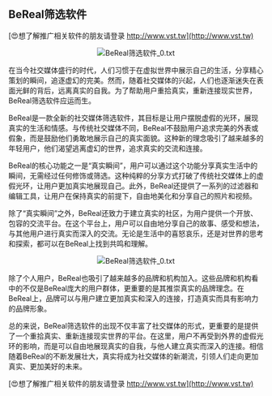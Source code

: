 ## **BeReal筛选软件**

[😍想了解推广相关软件的朋友请登录 http://www.vst.tw](http://www.vst.tw)

 <center><img src="https://vst.tw/MP4/tuiguang/png/3.png" alt="BeReal筛选软件_0.txt"></center>

在当今社交媒体盛行的时代，人们习惯于在虚拟世界中展示自己的生活，分享精心策划的瞬间，追逐虚幻的完美。然而，随着社交媒体的兴起，人们也逐渐迷失在表面光鲜的背后，远离真实的自我。为了帮助用户重拾真实，重新连接现实世界，BeReal筛选软件应运而生。

BeReal是一款全新的社交媒体筛选软件，其目标是让用户摆脱虚假的光环，展现真实的生活和情感。与传统社交媒体不同，BeReal不鼓励用户追求完美的外表或假象，而是鼓励他们勇敢地展示自己的真实面貌。这种新的理念吸引了越来越多的年轻用户，他们渴望逃离虚幻的世界，追求真实的交流和连接。

BeReal的核心功能之一是“真实瞬间”，用户可以通过这个功能分享真实生活中的瞬间，无需经过任何修饰或筛选。这种纯粹的分享方式打破了传统社交媒体上的虚假光环，让用户更加真实地展现自己。此外，BeReal还提供了一系列的过滤器和编辑工具，让用户在保持真实的前提下，自由地美化和分享自己的照片和视频。

除了“真实瞬间”之外，BeReal还致力于建立真实的社区，为用户提供一个开放、包容的交流平台。在这个平台上，用户可以自由地分享自己的故事、感受和想法，与其他用户进行真实而深入的交流。无论是生活中的喜怒哀乐，还是对世界的思考和探索，都可以在BeReal上找到共鸣和理解。

 <center><img src="https://vst.tw/MP4/tuiguang/png/4.png" alt="BeReal筛选软件_0.txt"></center>

除了个人用户，BeReal也吸引了越来越多的品牌和机构加入。这些品牌和机构看中的不仅是BeReal庞大的用户群体，更重要的是其推崇真实的品牌理念。在BeReal上，品牌可以与用户建立更加真实和深入的连接，打造真实而具有影响力的品牌形象。

总的来说，BeReal筛选软件的出现不仅丰富了社交媒体的形式，更重要的是提供了一个重拾真实、重新连接现实世界的平台。在这里，用户不再受到外界的虚假光环的影响，而是可以自由地展现真实的自我，与他人建立真实而深入的连接。相信随着BeReal的不断发展壮大，真实将成为社交媒体的新潮流，引领人们走向更加真实、更加美好的未来。

[😍想了解推广相关软件的朋友请登录 http://www.vst.tw](http://www.vst.tw)



